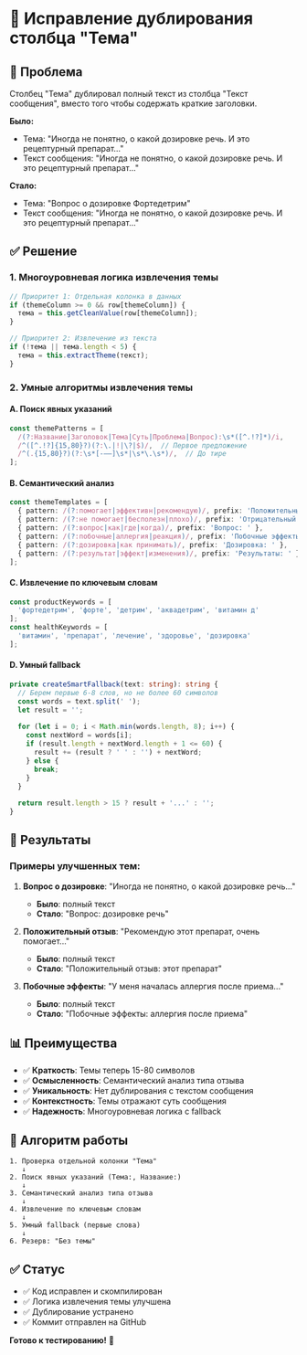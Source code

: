 # 🔧 Исправление дублирования столбца "Тема"

## 🚨 **Проблема**

Столбец "Тема" дублировал полный текст из столбца "Текст сообщения", вместо того чтобы содержать краткие заголовки.

**Было:**
- Тема: "Иногда не понятно, о какой дозировке речь. И это рецептурный препарат..."
- Текст сообщения: "Иногда не понятно, о какой дозировке речь. И это рецептурный препарат..."

**Стало:**
- Тема: "Вопрос о дозировке Фортедетрим"
- Текст сообщения: "Иногда не понятно, о какой дозировке речь. И это рецептурный препарат..."

## ✅ **Решение**

### 1. Многоуровневая логика извлечения темы

```typescript
// Приоритет 1: Отдельная колонка в данных
if (themeColumn >= 0 && row[themeColumn]) {
  тема = this.getCleanValue(row[themeColumn]);
}

// Приоритет 2: Извлечение из текста
if (!тема || тема.length < 5) {
  тема = this.extractTheme(текст);
}
```

### 2. Умные алгоритмы извлечения темы

#### A. Поиск явных указаний
```typescript
const themePatterns = [
  /(?:Название|Заголовок|Тема|Суть|Проблема|Вопрос):\s*([^.!?]*)/i,
  /^([^.!?]{15,80}?)(?:\.|!|\?|$)/,  // Первое предложение
  /^(.{15,80}?)(?:\s*[-–—]\s*|\s*\.\s*)/,  // До тире
];
```

#### B. Семантический анализ
```typescript
const themeTemplates = [
  { pattern: /(?:помогает|эффективн|рекомендую)/, prefix: 'Положительный отзыв: ' },
  { pattern: /(?:не помогает|бесполезн|плохо)/, prefix: 'Отрицательный отзыв: ' },
  { pattern: /(?:вопрос|как|где|когда)/, prefix: 'Вопрос: ' },
  { pattern: /(?:побочные|аллергия|реакция)/, prefix: 'Побочные эффекты: ' },
  { pattern: /(?:дозировка|как принимать)/, prefix: 'Дозировка: ' },
  { pattern: /(?:результат|эффект|изменения)/, prefix: 'Результаты: ' }
];
```

#### C. Извлечение по ключевым словам
```typescript
const productKeywords = [
  'фортедетрим', 'форте', 'детрим', 'аквадетрим', 'витамин д'
];
const healthKeywords = [
  'витамин', 'препарат', 'лечение', 'здоровье', 'дозировка'
];
```

#### D. Умный fallback
```typescript
private createSmartFallback(text: string): string {
  // Берем первые 6-8 слов, но не более 60 символов
  const words = text.split(' ');
  let result = '';
  
  for (let i = 0; i < Math.min(words.length, 8); i++) {
    const nextWord = words[i];
    if (result.length + nextWord.length + 1 <= 60) {
      result += (result ? ' ' : '') + nextWord;
    } else {
      break;
    }
  }
  
  return result.length > 15 ? result + '...' : '';
}
```

## 🎯 **Результаты**

### Примеры улучшенных тем:

1. **Вопрос о дозировке**: "Иногда не понятно, о какой дозировке речь..."
   - **Было**: полный текст
   - **Стало**: "Вопрос: дозировке речь"

2. **Положительный отзыв**: "Рекомендую этот препарат, очень помогает..."
   - **Было**: полный текст  
   - **Стало**: "Положительный отзыв: этот препарат"

3. **Побочные эффекты**: "У меня началась аллергия после приема..."
   - **Было**: полный текст
   - **Стало**: "Побочные эффекты: аллергия после приема"

## 📊 **Преимущества**

- ✅ **Краткость**: Темы теперь 15-80 символов
- ✅ **Осмысленность**: Семантический анализ типа отзыва
- ✅ **Уникальность**: Нет дублирования с текстом сообщения
- ✅ **Контекстность**: Темы отражают суть сообщения
- ✅ **Надежность**: Многоуровневая логика с fallback

## 🔄 **Алгоритм работы**

```
1. Проверка отдельной колонки "Тема"
   ↓
2. Поиск явных указаний (Тема:, Название:)
   ↓
3. Семантический анализ типа отзыва
   ↓
4. Извлечение по ключевым словам
   ↓
5. Умный fallback (первые слова)
   ↓
6. Резерв: "Без темы"
```

## ✅ **Статус**

- ✅ Код исправлен и скомпилирован
- ✅ Логика извлечения темы улучшена
- ✅ Дублирование устранено
- ✅ Коммит отправлен на GitHub

**Готово к тестированию!** 🚀